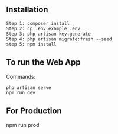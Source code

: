 ## Installation
```
Step 1: composer install 
Step 2: cp .env.example .env
Step 3: php artisan key:generate
Step 4: php artisan migrate:fresh --seed
step 5: npm install
```

## To run the Web App

Commands:
```
php artisan serve
npm run dev
```
## For Production

npm run prod
